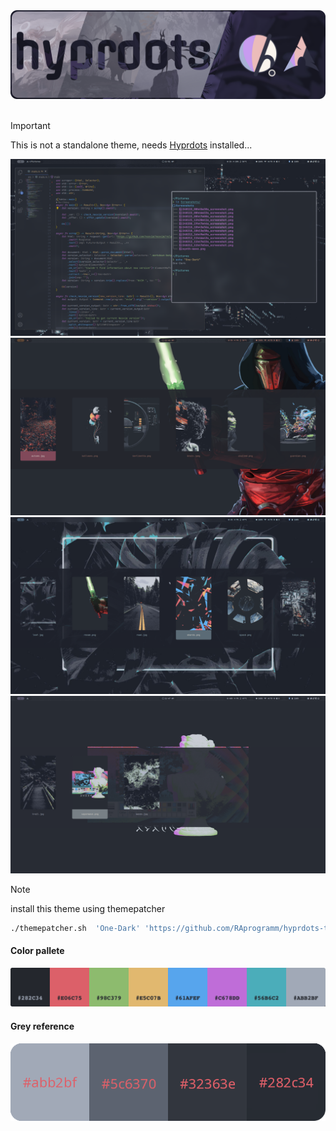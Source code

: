 <div align = center><img src="https://raw.githubusercontent.com/prasanthrangan/hyprdots/main/Source/assets/hyprdots_banner.png"><br><br></div>

> [!IMPORTANT]
> This is not a standalone theme, needs [Hyprdots](https://github.com/prasanthrangan/hyprdots) installed...

![t1](./screenshots/240213_11h51m40s_screenshot.png)
![t2](./screenshots/240213_11h46m43s_screenshot.png)
![t3](./screenshots/240213_11h47m22s_screenshot.png)
![t4](./screenshots/240213_11h47m56s_screenshot.png)


> [!NOTE]
> install this theme using themepatcher

```sh
./themepatcher.sh  'One-Dark' 'https://github.com/RAprogramm/hyprdots-theme/tree/One-Dark' 'mskelton.one-dark-theme~One Dark'
```

#### Color pallete
![colors](./screenshots/onedark-reference.png)

#### Grey reference
![grey](./screenshots/onedark_grey_ref.png)

